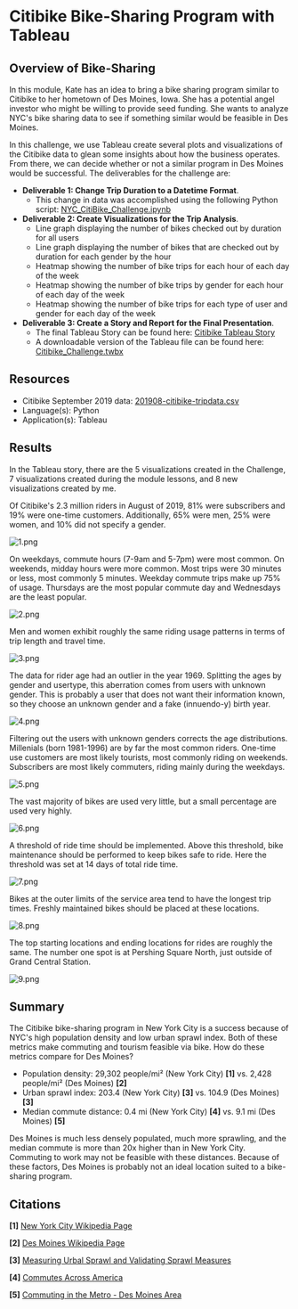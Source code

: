 # Citibike Bike-Sharing Program with Tableau

## Overview of Bike-Sharing
In this module, Kate has an idea to bring a bike sharing program similar to Citibike to her hometown of Des Moines, Iowa. She has a potential angel investor who might be willing to provide seed funding. She wants to analyze NYC's bike sharing data to see if something similar would be feasible in Des Moines.

In this challenge, we use Tableau create several plots and visualizations of the Citibike data to glean some insights about how the business operates. From there, we can decide whether or not a similar program in Des Moines would be successful. The deliverables for the challenge are: 

- **Deliverable 1: Change Trip Duration to a Datetime Format**.
    - This change in data was accomplished using the following Python script: [NYC_CitiBike_Challenge.ipynb](NYC_CitiBike_Challenge.ipynb)
- **Deliverable 2: Create Visualizations for the Trip Analysis**.
    - Line graph displaying the number of bikes checked out by duration for all users
    - Line graph displaying the number of bikes that are checked out by duration for each gender by the hour
    - Heatmap showing the number of bike trips for each hour of each day of the week
    - Heatmap showing the number of bike trips by gender for each hour of each day of the week
    - Heatmap showing the number of bike trips for each type of user and gender for each day of the week
- **Deliverable 3: Create a Story and Report for the Final Presentation**.
    - The final Tableau Story can be found here: [Citibike Tableau Story](https://public.tableau.com/app/profile/sean.wood1392/viz/BootcampModule15ChallengeCitibike/citibike?publish=yes)
    - A downloadable version of the Tableau file can be found here: [Citibike_Challenge.twbx](Citibike_Challenge.twbx)   

## Resources
- Citibike September 2019 data: [201908-citibike-tripdata.csv](https://s3.amazonaws.com/tripdata/201908-citibike-tripdata.csv.zip)
- Language(s): Python
- Application(s): Tableau

## Results
In the Tableau story, there are the 5 visualizations created in the Challenge, 7 visualizations created during the module lessons, and 8 new visualizations created by me.

Of Citibike's 2.3 million riders in August of 2019, 81% were subscribers and 19% were one-time customers. Additionally, 65% were men, 25% were women, and 10% did not specify a gender.

![1.png](images/1.png)

On weekdays, commute hours (7-9am and 5-7pm) were most common. On weekends, midday hours were more common. Most trips were 30 minutes or less, most commonly 5 minutes. Weekday commute trips make up 75% of usage. Thursdays are the most popular commute day and Wednesdays are the least popular.

![2.png](images/2.png)

Men and women exhibit roughly the same riding usage patterns in terms of trip length and travel time.

![3.png](images/3.png)

The data for rider age had an outlier in the year 1969. Splitting the ages by gender and usertype, this aberration comes from users with unknown gender. This is probably a user that does not want their information known, so they choose an unknown gender and a fake (innuendo-y) birth year.

![4.png](images/4.png)

Filtering out the users with unknown genders corrects the age distributions. Millenials (born 1981-1996) are by far the most common riders. One-time use customers are most likely tourists, most commonly riding on weekends. Subscribers are most likely commuters, riding mainly during the weekdays.

![5.png](images/5.png)

The vast majority of bikes are used very little, but a small percentage are used very highly.

![6.png](images/6.png)

A threshold of ride time should be implemented. Above this threshold, bike maintenance should be performed to keep bikes safe to ride. Here the threshold was set at 14 days of total ride time.

![7.png](images/7.png)

Bikes at the outer limits of the service area tend to have the longest trip times. Freshly maintained bikes should be placed at these locations.

![8.png](images/8.png)

The top starting locations and ending locations for rides are roughly the same. The number one spot is at Pershing Square North, just outside of Grand Central Station.

![9.png](images/9.png)

## Summary
The Citibike bike-sharing program in New York City is a success because of NYC's high population density and low urban sprawl index. Both of these metrics make commuting and tourism feasible via bike. How do these metrics compare for Des Moines?

- Population density: 29,302 people/mi² (New York City) **\[1\]** vs. 2,428 people/mi² (Des Moines) **\[2\]**
- Urban sprawl index: 203.4 (New York City) **\[3\]** vs. 104.9 (Des Moines) **\[3\]**
- Median commute distance: 0.4 mi (New York City) **\[4\]** vs. 9.1 mi (Des Moines) **\[5\]**

Des Moines is much less densely populated, much more sprawling, and the median commute is more than 20x higher than in New York City. Commuting to work may not be feasible with these distances. Because of these factors, Des Moines is probably not an ideal location suited to a bike-sharing program.


## Citations
**\[1\]** [New York City Wikipedia Page](https://en.wikipedia.org/wiki/New_York_City)

**\[2\]** [Des Moines Wikipedia Page](https://en.wikipedia.org/wiki/Des_Moines,_Iowa)

**\[3\]** [Measuring Urbal Sprawl and Validating Sprawl Measures](https://gis.cancer.gov/tools/urban-sprawl/sprawl-report-short.pdf)

**\[4\]** [Commutes Across America](https://www.streetlightdata.com/wp-content/uploads/2018/03/Commutes-Across-America_180201.pdf)

**\[5\]** [Commuting in the Metro - Des Moines Area](https://www.streetlightdata.com/wp-content/uploads/2018/03/Commutes-Across-America_180201.pdf)


